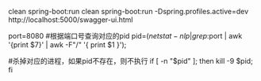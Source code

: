clean spring-boot:run
clean spring-boot:run -Dspring.profiles.active=dev
http://localhost:5000/swagger-ui.html



port=8080
#根据端口号查询对应的pid
pid=$(netstat -nlp | grep :$port | awk '{print $7}' | awk -F"/" '{ print $1 }');

#杀掉对应的进程，如果pid不存在，则不执行
if [  -n  "$pid"  ];  then
    kill  -9  $pid;
fi